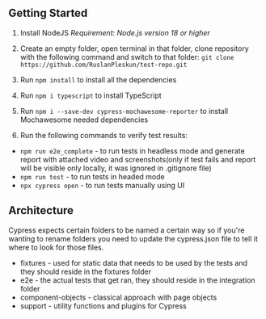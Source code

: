 

## Getting Started

1. Install NodeJS
    *Requirement: Node.js version 18 or higher*

2. Create an empty folder, open terminal in that folder, clone repository with the following command and switch to that folder:
`git clone https://github.com/RuslanPleskun/test-repo.git`

2. Run `npm install` to install all the dependencies

3. Run `npm i typescript` to install TypeScript

4. Run `npm i --save-dev cypress-mochawesome-reporter` to install Mochawesome needed dependencies

5. Run the following commands to verify test results:

* `npm run e2e_complete` - to run tests in headless mode and generate report with attached video and screenshots(only if test fails and report will be visible only locally, it was ignored in .gitignore file)
* `npm run test` - to run tests in headed mode
* `npx cypress open` - to run tests manually using UI


## Architecture

Cypress expects certain folders to be named a certain way so if you're wanting to rename folders you need to update the cypress.json file to tell it where to look for those files.

* fixtures - used for static data that needs to be used by the tests and they should reside in the fixtures folder
* e2e - the actual tests that get ran, they should reside in the integration folder
* component-objects - classical approach with page objects
* support - utility functions and plugins for Cypress
